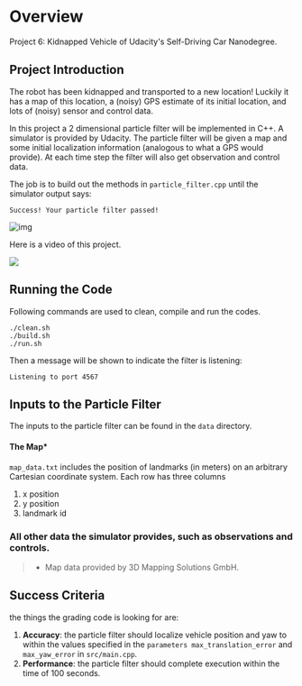 # Overview
Project 6: Kidnapped Vehicle of Udacity's Self-Driving Car Nanodegree.

## Project Introduction
The robot has been kidnapped and transported to a new location! Luckily it has a map of this location, a (noisy) GPS estimate of its initial location, and lots of (noisy) sensor and control data.

In this project a 2 dimensional particle filter will be implemented in C++. A simulator is provided by Udacity. The particle filter will be given a map and some initial localization information (analogous to what a GPS would provide). At each time step the filter will also get observation and control data.

The job is to build out the methods in `particle_filter.cpp` until the simulator output says:

```
Success! Your particle filter passed!
```

![img](.\sucess.png)

Here is a video of this project.

[![](http://img.youtube.com/vi/0ehog2oVSjQ/0.jpg)](http://www.youtube.com/watch?v=0ehog2oVSjQ "Kidnapped Vehicle")

## Running the Code

Following commands are used to clean, compile and run the codes.

```
./clean.sh
./build.sh
./run.sh
```

Then a message will be shown to indicate the filter is listening:

```
Listening to port 4567
```

## Inputs to the Particle Filter
The inputs to the particle filter can be found in the `data` directory.

#### The Map*
`map_data.txt` includes the position of landmarks (in meters) on an arbitrary Cartesian coordinate system. Each row has three columns
1. x position
2. y position
3. landmark id

### All other data the simulator provides, such as observations and controls.

> * Map data provided by 3D Mapping Solutions GmbH.

## Success Criteria
the things the grading code is looking for are:
1. **Accuracy**: the particle filter should localize vehicle position and yaw to within the values specified in the `parameters max_translation_error` and `max_yaw_error` in `src/main.cpp`.
2. **Performance**: the particle filter should complete execution within the time of 100 seconds. 